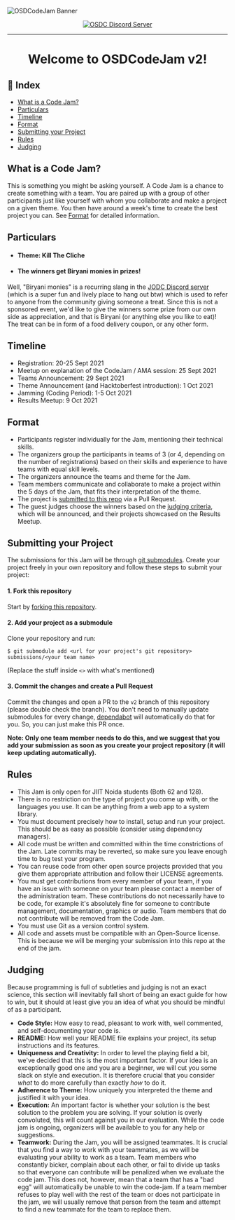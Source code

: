 ![OSDCodeJam Banner](./assets/codejam-banner.gif)

<div align="center">

[![OSDC Discord Server](https://img.shields.io/discord/357949642266116108?color=magenta&label=discord&logo=discord&logoColor=white)](https://discord.gg/vfhyHW5BkJ)

<hr>

# Welcome to OSDCodeJam v2!

</div>

## :ledger: Index

- [What is a Code Jam?](#what-is-a-code-jam)
- [Particulars](#particulars)
- [Timeline](#timeline)
- [Format](#format)
- [Submitting your Project](#submitting-your-project)
- [Rules](#rules)
- [Judging](#judging)

## What is a Code Jam?

This is something you might be asking yourself. A Code Jam is a chance to create
something with a team. You are paired up with a group of other participants just
like yourself with whom you collaborate and make a project on a given theme. You
then have around a week's time to create the best project you can. See
[Format](#format) for detailed information.

## Particulars

- #### Theme: Kill The Cliche
- #### The winners get Biryani monies in prizes! <br>

Well, "Biryani monies" is a recurring slang in the
[JODC Discord server](https://discord.com/invite/TC3DymJ) (which is a super fun
and lively place to hang out btw) which is used to refer to anyone from the
community giving someone a treat. Since this is not a sponsored event, we'd like
to give the winners some prize from our own side as appreciation, and that is
Biryani (or anything else you like to eat)! The treat can be in form of a food
delivery coupon, or any other form.

## Timeline

- Registration: 20-25 Sept 2021
- Meetup on explanation of the CodeJam / AMA session: 25 Sept 2021
- Teams Announcement: 29 Sept 2021
- Theme Announcement (and Hacktoberfest introduction): 1 Oct 2021
- Jamming (Coding Period): 1-5 Oct 2021
- Results Meetup: 9 Oct 2021

## Format

- Participants register individually for the Jam, mentioning their technical
  skills.
- The organizers group the participants in teams of 3 (or 4, depending on the
  number of registrations) based on their skills and experience to have teams
  with equal skill levels.
- The organizers announce the teams and theme for the Jam.
- Team members communicate and collaborate to make a project within the 5 days
  of the Jam, that fits their interpretation of the theme.
- The project is [submitted to this repo](#submitting-your-project) via a Pull
  Request.
- The guest judges choose the winners based on the [judging criteria](#judging),
  which will be announced, and their projects showcased on the Results Meetup.

## Submitting your Project

The submissions for this Jam will be through
[git submodules](https://git-scm.com/book/en/v2/Git-Tools-Submodules). Create
your project freely in your own repository and follow these steps to submit your
project:

#### 1. Fork this repository

Start by [forking this repository](https://github.com/osdc/codejam/fork).

#### 2. Add your project as a submodule

Clone your repository and run:

```
$ git submodule add <url for your project's git repository> submissions/<your team name>
```

(Replace the stuff inside `<>` with what's mentioned)

#### 3. Commit the changes and create a Pull Request

Commit the changes and open a PR to the `v2` branch of this repository (please
double check the branch). You don't need to manually update submodules for every
change, [dependabot](https://dependabot.com/submodules/) will automatically do
that for you. So, you can just make this PR once.

**Note: Only one team member needs to do this, and we suggest that you add your
submission as soon as you create your project repository (it will keep updating
automatically).**

## Rules

- This Jam is only open for JIIT Noida students (Both 62 and 128).
- There is no restriction on the type of project you come up with, or the
  languages you use. It can be anything from a web app to a system library.
- You must document precisely how to install, setup and run your project. This
  should be as easy as possible (consider using dependency managers).
- All code must be written and committed within the time constrictions of the
  Jam. Late commits may be reverted, so make sure you leave enough time to bug
  test your program.
- You can reuse code from other open source projects provided that you give them
  appropriate attribution and follow their LICENSE agreements.
- You must get contributions from every member of your team, if you have an
  issue with someone on your team please contact a member of the administration
  team. These contributions do not necessarily have to be code, for example it's
  absolutely fine for someone to contribute management, documentation, graphics
  or audio. Team members that do not contribute will be removed from the Code
  Jam.
- You must use Git as a version control system.
- All code and assets must be compatible with an Open-Source license. This is
  because we will be merging your submission into this repo at the end of the
  jam.

## Judging

Because programming is full of subtleties and judging is not an exact science,
this section will inevitably fall short of being an exact guide for how to win,
but it should at least give you an idea of what you should be mindful of as a
participant.

- **Code Style:** How easy to read, pleasant to work with, well commented, and
  self-documenting your code is.
- **README:** How well your README file explains your project, its setup
  instructions and its features.
- **Uniqueness and Creativity:** In order to level the playing field a bit,
  we've decided that this is the most important factor. If your idea is an
  exceptionally good one and you are a beginner, we will cut you some slack on
  style and execution. It is therefore crucial that you consider _what_ to do
  more carefully than exactly _how_ to do it.
- **Adherence to Theme:** How uniquely you interpreted the theme and justified
  it with your idea.
- **Execution:** An important factor is whether your solution is the best
  solution to the problem you are solving. If your solution is overly
  convoluted, this will count against you in our evaluation. While the code jam
  is ongoing, organizers will be available to you for any help or suggestions.
- **Teamwork:** During the Jam, you will be assigned teammates. It is crucial
  that you find a way to work with your teammates, as we will be evaluating your
  ability to work as a team. Team members who constantly bicker, complain about
  each other, or fail to divide up tasks so that everyone can contribute will be
  penalized when we evaluate the code jam. This does not, however, mean that a
  team that has a "bad egg" will automatically be unable to win the code-jam. If
  a team member refuses to play well with the rest of the team or does not
  participate in the jam, we will usually remove that person from the team and
  attempt to find a new teammate for the team to replace them.
